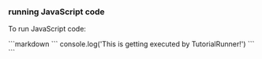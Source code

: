### running JavaScript code

To run JavaScript code:

<a class="tutorialRunner_runMarkdownInTutrun">
```markdown
<a class="tutorialRunner_runJavascript">
`​``
console.log('This is getting executed by TutorialRunner!')
`​``
</a>
```
</a>
